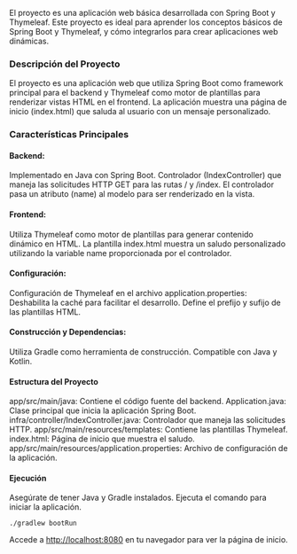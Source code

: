 El proyecto es una aplicación web básica desarrollada con Spring Boot y Thymeleaf. 
Este proyecto es ideal para aprender los conceptos básicos de Spring Boot y Thymeleaf, y cómo integrarlos para crear aplicaciones web dinámicas.

### Descripción del Proyecto
El proyecto es una aplicación web que utiliza Spring Boot como framework principal para el backend y Thymeleaf como motor de plantillas para renderizar vistas HTML en el frontend. 
La aplicación muestra una página de inicio (index.html) que saluda al usuario con un mensaje personalizado.


### Características Principales

#### Backend:

Implementado en Java con Spring Boot.
Controlador (IndexController) que maneja las solicitudes HTTP GET para las rutas / y /index.
El controlador pasa un atributo (name) al modelo para ser renderizado en la vista.

#### Frontend:

Utiliza Thymeleaf como motor de plantillas para generar contenido dinámico en HTML.
La plantilla index.html muestra un saludo personalizado utilizando la variable name proporcionada por el controlador.

#### Configuración:

Configuración de Thymeleaf en el archivo application.properties:
Deshabilita la caché para facilitar el desarrollo.
Define el prefijo y sufijo de las plantillas HTML.

#### Construcción y Dependencias:


Utiliza Gradle como herramienta de construcción.
Compatible con Java y Kotlin.

#### Estructura del Proyecto
app/src/main/java: Contiene el código fuente del backend.
Application.java: Clase principal que inicia la aplicación Spring Boot.
infra/controller/IndexController.java: Controlador que maneja las solicitudes HTTP.
app/src/main/resources/templates: Contiene las plantillas Thymeleaf.
index.html: Página de inicio que muestra el saludo.
app/src/main/resources/application.properties: Archivo de configuración de la aplicación.

#### Ejecución

Asegúrate de tener Java y Gradle instalados.
Ejecuta el comando para iniciar la aplicación. 
```
./gradlew bootRun 
```
Accede a [http://localhost:8080](http://localhost:8080) en tu navegador para ver la página de inicio.
